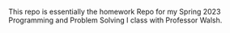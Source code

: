 This repo is essentially the homework Repo for my Spring 2023 Programming and Problem Solving I class with Professor Walsh.
